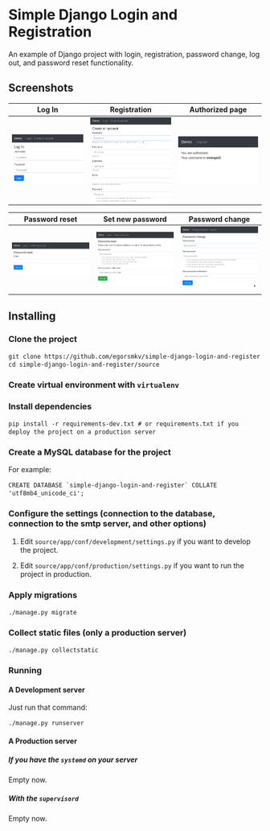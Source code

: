 # Simple Django Login and Registration

An example of Django project with login, registration, password change, log out, and password reset functionality.

## Screenshots

| Log In | Registration | Authorized page |
| -------|--------------|-----------------|
| <img src="./screenshots/login.png" width="200"> | <img src="./screenshots/register.png" width="200"> | <img src="./screenshots/authorized_page.png" width="200"> |

| Password reset | Set new password | Password change |
| ---------------|------------------|-----------------|
| <img src="./screenshots/password_reset.png" width="200"> | <img src="./screenshots/set_new_password.png" width="200"> | <img src="./screenshots/password_change.png" width="200"> |

## Installing

### Clone the project

```
git clone https://github.com/egorsmkv/simple-django-login-and-register
cd simple-django-login-and-register/source
```

### Create virtual environment with `virtualenv`

### Install dependencies

```
pip install -r requirements-dev.txt # or requirements.txt if you deploy the project on a production server
```

### Create a MySQL database for the project

For example:

```
CREATE DATABASE `simple-django-login-and-register` COLLATE 'utf8mb4_unicode_ci';
```

### Configure the settings (connection to the database, connection to the smtp server, and other options)

1. Edit `source/app/conf/development/settings.py` if you want to develop the project.

2. Edit `source/app/conf/production/settings.py` if you want to run the project in production.

### Apply migrations

```
./manage.py migrate
```

### Collect static files (only a production server)

```
./manage.py collectstatic
```

### Running

#### A Development server

Just run that command:

```
./manage.py runserver
```

#### A Production server

##### If you have the `systemd` on your server

Empty now.

##### With the `supervisord`

Empty now.
